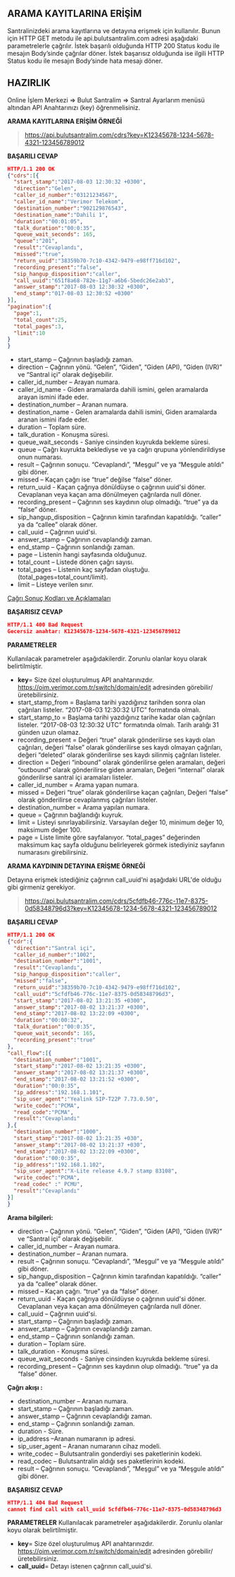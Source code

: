 **ARAMA KAYITLARINA ERİŞİM**
----
Santralinizdeki arama kayıtlarına ve detayına erişmek için kullanılır. Bunun için HTTP GET metodu ile api.bulutsantralim.com adresi
aşağıdaki parametrelerle çağrılır. İstek başarılı olduğunda HTTP 200 Status kodu ile mesajın Body’sinde çağrılar döner. 
İstek başarısız olduğunda ise ilgili HTTP Status kodu ile mesajın Body’sinde hata mesajı döner.

**HAZIRLIK**
----
  Online İşlem Merkezi => Bulut Santralim => Santral Ayarlarım menüsü altından API Anahtarınızı (key) öğrenmelisiniz.
  
**ARAMA KAYITLARINA ERİŞİM ÖRNEĞİ**

>https://api.bulutsantralim.com/cdrs?key=K12345678-1234-5678-4321-123456789012
 
**BAŞARILI CEVAP**

```json
HTTP/1.1 200 OK
{"cdrs":[{
  "start_stamp":"2017-08-03 12:30:32 +0300",
  "direction":"Gelen",
  "caller_id_number":"03121234567",
  "caller_id_name":"Verimor Telekom",
  "destination_number":"902129876543",
  "destination_name":"Dahili 1",
  "duration":"00:01:05",
  "talk_duration":"00:0:35",
  "queue_wait_seconds": 165,
  "queue":"201",
  "result":"Cevaplandı",
  "missed":"true",
  "return_uuid":"38359b70-7c10-4342-9479-e98ff716d102",
  "recording_present":"false",
  "sip_hangup_disposition":"caller",
  "call_uuid":"651f8a68-782e-11g7-a6b6-5bedc26e2ab3",
  "answer_stamp":"2017-08-03 12:30:32 +0300",
  "end_stamp":"017-08-03 12:30:52 +0300"
}],
"pagination":{
  "page":1,
  "total_count":25,
  "total_pages":3,
  "limit":10
}
}
```

* start_stamp – Çağrının başladığı zaman.
* direction – Çağrının yönü. “Gelen”, “Giden”, “Giden (API), “Giden (IVR)”  ve  “Santral içi” olarak değişebilir.
* caller_id_number – Arayan numara.
* caller_id_name - Giden aramalarda dahili ismini, gelen aramalarda arayan ismini ifade eder.
* destination_number – Aranan numara.
* destination_name - Gelen aramalarda dahili ismini, Giden aramalarda aranan ismini ifade eder.
* duration – Toplam süre.
* talk_duration - Konuşma süresi.
* queue_wait_seconds - Saniye cinsinden kuyrukda bekleme süresi.
* queue – Çağrı kuyrukta beklediyse ve ya cağrı qrupuna yönlendirildiyse onun numarası. 
* result – Çağrının sonuçu. “Cevaplandı”, “Meşgul”  ve ya “Meşgule atıldı” gibi  döner.
* missed – Kaçan çağrı ise “true” değilse  “false” döner.
* return_uuid - Kaçan çağrıya dönüldüyse o çağrının uuid'si döner. Cevaplanan veya kaçan ama dönülmeyen çağrılarda null döner.
* recording_present – Çağrının ses kaydının olup olmadığı. “true”  ya da “false” döner.
* sip_hangup_disposition – Çağrının kimin tarafından kapatıldığı. “caller” ya da “callee” olarak döner. 
* call_uuid – Çağrının uuid'si.
* answer_stamp – Çağrının cevaplandığı zaman.
* end_stamp – Çağrının sonlandığı zaman. 
* page – Listenin hangi sayfasında olduğunuz. 
* total_count – Listede dönen çağrı sayısı.
* total_pages – Listenin kaç sayfadan oluştuğu.(total_pages=total_count/limit).
* limit – Listeye verilen sınır. 

 [Çağrı Sonuç Kodları ve Açıklamaları](https://github.com/verimor/Bulutsantralim-API/blob/master/cagri-sonuc-kodlari.md)

**BAŞARISIZ CEVAP** 

```json
HTTP/1.1 400 Bad Request 
Gecersiz anahtar: K12345678-1234-5678-4321-123456789012
```

**PARAMETRELER** 

Kullanılacak parametreler aşağıdakilerdir. Zorunlu olanlar koyu olarak belirtilmiştir.

* **key**= Size özel oluşturulmuş API anahtarınızdır.  https://oim.verimor.com.tr/switch/domain/edit adresinden görebilir/üretebilirsiniz.
* start_stamp_from = Başlama tarihi yazdığınız tarihden sonra olan çağrıları listeler. “2017-08-03 12:30:32 UTC” formatında olmalı. 
* start_stamp_to = Başlama tarihi yazdığınız tarihe kadar olan çağrıları listeler. “2017-08-03 12:30:32 UTC” formatında olmalı. Tarih aralığı 31 günden uzun olamaz. 
* recording_present = Değeri “true” olarak gönderilirse ses kaydı olan çağrıları, değeri “false”  olarak gönderilirse ses kaydı olmayan çağrıları, değeri “deleted” olarak gönderilirse ses kaydı silinmiş çağrıları listeler. 
* direction = Değeri  “inbound” olarak gönderilirse gelen aramaları, değeri  “outbound” olarak gönderilirse giden aramaları, Değeri “internal” olarak gönderilirse santral içi aramaları listeler.
* caller_id_number = Arama yapan numara. 
* missed = Değeri “true” olarak gönderilirse kaçan çağrıları, Değeri  “false”  olarak gönderilirse cevaplanmış çağrıları listeler. 
* destination_number = Arama yapılan numara. 
* queue = Çağrının bağlandığı kuyruk. 
* limit = Listeyi sınırlayabilirsiniz. Varsayılan değer 10, minimum değer 10, maksimum değer 100. 
* page = Liste limite göre sayfalanıyor. “total_pages” değerinden maksimum kaç sayfa olduğunu belirleyerek görmek istediyiniz sayfanın numarasını girebilirsiniz. 

**ARAMA KAYDININ DETAYINA ERİŞME ÖRNEĞİ**

Detayına erişmek istediğiniz çağrının call_uuid'ni aşağıdaki URL'de olduğu gibi girmeniz gerekiyor.

>https://api.bulutsantralim.com/cdrs/5cfdfb46-776c-11e7-8375-0d58348796d3?key=K12345678-1234-5678-4321-123456789012

**BAŞARILI CEVAP** 

```json
HTTP/1.1 200 OK
{"cdr":{
  "direction":"Santral içi",
  "caller_id_number":"1002",
  "destination_number":"1001",
  "result":"Cevaplandı",
  "sip_hangup_disposition":"caller",
  "missed":"false",
  "return_uuid":"38359b70-7c10-4342-9479-e98ff716d102",
  "call_uuid":"5cfdfb46-776c-11e7-8375-0d58348796d3",
  "start_stamp":"2017-08-02 13:21:35 +0300",
  "answer_stamp":"2017-08-02 13:21:37 +0300",
  "end_stamp":"2017-08-02 13:22:09 +0300",
  "duration":"00:00:32",
  "talk_duration":"00:0:35",
  "queue_wait_seconds": 165,
  "recording_present":"true"
},
"call_flow":[{
  "destination_number":"1001",
  "start_stamp":"2017-08-02 13:21:35 +0300",
  "answer_stamp":"2017-08-02 13:21:37 +0300",
  "end_stamp":"2017-08-02 13:21:52 +0300",
  "duration":"00:0:35",
  "ip_address":"192.168.1.101",
  "sip_user_agent":"Yealink SIP-T22P 7.73.0.50",
  "write_codec":"PCMA",
  "read_code":"PCMA",
  "result":"Cevaplandı"
},{
  "destination_number":"1000",
  "start_stamp":"2017-08-02 13:21:35 +030",
  "answer_stamp":"2017-08-02 13:21:37 +030",
  "end_stamp":"2017-08-02 13:22:09 +0300",
  "duration":"00:0:35",
  "ip_address":"192.168.1.102",
  "sip_user_agent":"X-Lite release 4.9.7 stamp 83108",
  "write_codec":"PCMA",
  "read_codec" :" PCMU",
  "result":"Cevaplandı"
}]
}
```

**Arama bilgileri:** 

* direction – Çağrının yönü. “Gelen”, “Giden”, “Giden (API), “Giden (IVR)” ve “Santral içi” olarak değişebilir. 
* caller_id_number – Arayan numara. 
* destination_number – Aranan numara.
* result – Çağrının sonuçu. “Cevaplandı”, “Meşgul” ve ya “Meşgule atıldı” gibi döner. 
* sip_hangup_disposition – Çağrının kimin tarafından kapatıldığı. “caller” ya da “callee” olarak döner. 
* missed – Kaçan çağrı. “true” ya da “false” döner.
* return_uuid - Kaçan çağrıya dönüldüyse o çağrının uuid'si döner. Cevaplanan veya kaçan ama dönülmeyen çağrılarda null döner.
* call_uuid – Çağrının uuid'si. 
* start_stamp – Çağrının başladığı zaman. 
* answer_stamp – Çağrının cevaplandığı zaman. 
* end_stamp – Çağrının sonlandığı zaman. 
* duration – Toplam süre.
* talk_duration - Konuşma süresi.
* queue_wait_seconds - Saniye cinsinden kuyrukda bekleme süresi.
* recording_present – Çağrının ses kaydının olup olmadığı. “true” ya da “false” döner. 

**Çağrı akışı :** 

* destination_number – Aranan numara. 
* start_stamp – Çağrının başladığı zaman. 
* answer_stamp – Çağrının cevaplandığı zaman. 
* end_stamp – Çağrının sonlandığı zaman. 
* duration - Süre.
* ip_address –Aranan numaranın ip adresi. 
* sip_user_agent – Aranan numaranın cihaz modeli. 
* write_codec – Bulutsantralin gonderdiyi ses paketlerinin kodeki. 
* read_codec – Bulutsantralin aldığı ses paketlerinin kodeki. 
* result – Çağrının sonuçu. “Cevaplandı”, “Meşgul” ve ya “Meşgule atıldı” gibi  döner. 

**BAŞARISIZ CEVAP** 

```json
HTTP/1.1 404 Bad Request 
cannot find call with call_uuid 5cfdfb46-776c-11e7-8375-0d58348796d3 
```

**PARAMETRELER** 
Kullanılacak parametreler aşağıdakilerdir. Zorunlu olanlar koyu olarak belirtilmiştir.

* **key**= Size özel oluşturulmuş API anahtarınızdır. https://oim.verimor.com.tr/switch/domain/edit adresinden görebilir/üretebilirsiniz. 
* **call_uuid**= Detayı istenen çağrının call_uuid'si.
